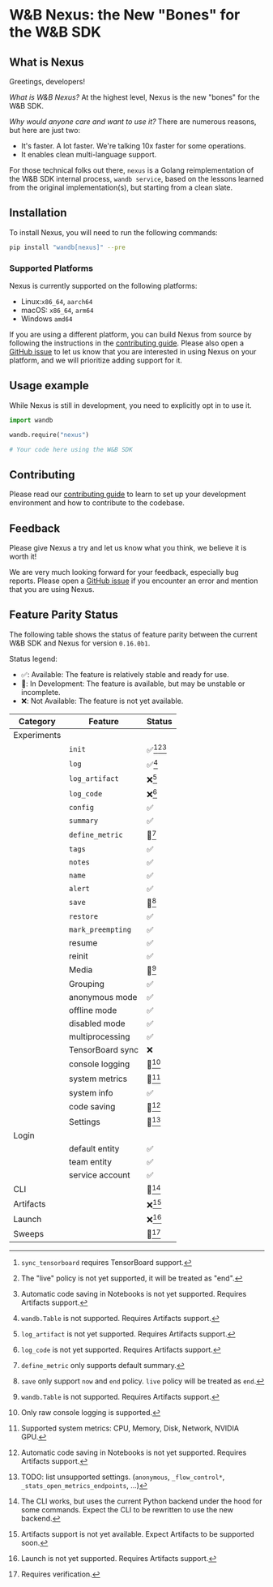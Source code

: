 # W&B Nexus: the New "Bones" for the W&B SDK

## What is Nexus

Greetings, developers!

*What is W&B Nexus?* At the highest level, Nexus is the new "bones" for the W&B SDK.

*Why would anyone care and want to use it?* There are numerous reasons, but here are just two:
- It's faster. A lot faster. We're talking 10x faster for some operations.
- It enables clean multi-language support.

For those technical folks out there, `nexus` is a Golang reimplementation of the W&B SDK
internal process, `wandb service`, based on the lessons learned from the original implementation(s),
but starting from a clean slate.

## Installation

To install Nexus, you will need to run the following commands:

```bash
pip install "wandb[nexus]" --pre
```

### Supported Platforms

Nexus is currently supported on the following platforms:

- Linux:`x86_64`, `aarch64`
- macOS: `x86_64`, `arm64`
- Windows `amd64`

If you are using a different platform, you can build Nexus from source by following the
instructions in the [contributing guide](docs/contributing.md#installing-nexus).
Please also open a [GitHub issue](https://github.com/wandb/wandb/issues/new/choose)
to let us know that you are interested in using Nexus on
your platform, and we will prioritize adding support for it.

## Usage example

While Nexus is still in development, you need to explicitly opt in to use it.

```python
import wandb

wandb.require("nexus")

# Your code here using the W&B SDK
```

## Contributing

Please read our [contributing guide](docs/contributing.md) to learn to set up
your development environment and how to contribute to the codebase.

## Feedback
Please give Nexus a try and let us know what you think, we believe it is worth it!

We are very much looking forward for your feedback, especially bug reports.
Please open a [GitHub issue](https://github.com/wandb/wandb/issues/new/choose)
if you encounter an error and mention that you are using Nexus.

## Feature Parity Status

The following table shows the status of feature parity
between the current W&B SDK and Nexus for version `0.16.0b1`.

Status legend:
- ✅: Available: The feature is relatively stable and ready for use.
- 🚧: In Development: The feature is available, but may be unstable or incomplete.
- ❌: Not Available: The feature is not yet available.

| Category    | Feature           | Status                |
|-------------|-------------------|-----------------------|
| Experiments |                   |                       |
|             | `init`            | ✅[^E.1][^E.10][^E.11] |
|             | `log`             | ✅[^E.2]               |
|             | `log_artifact`    | ❌[^E.3]               |
|             | `log_code`        | ❌[^E.4]               |
|             | `config`          | ✅                     |
|             | `summary`         | ✅                     |
|             | `define_metric`   | 🚧[^E.5]              |
|             | `tags`            | ✅                     |
|             | `notes`           | ✅                     |
|             | `name`            | ✅                     |
|             | `alert`           | ✅                     |
|             | `save`            | 🚧[^E.6]              |
|             | `restore`         | ✅                     |
|             | `mark_preempting` | ✅                     |
|             | resume            | ✅                     |
|             | reinit            | ✅                     |
|             | Media             | 🚧[^E.7]              |
|             | Grouping          | ✅                     |
|             | anonymous mode    | ✅                     |
|             | offline mode      | ✅                     |
|             | disabled mode     | ✅                     |
|             | multiprocessing   | ✅                     |
|             | TensorBoard sync  | ❌                     |
|             | console logging   | 🚧[^E.8]              |
|             | system metrics    | 🚧[^E.9]              |
|             | system info       | ✅                     |
|             | code saving       | 🚧[^E.11]             |
|             | Settings          | 🚧[^E.12]             |
| Login       |                   |                       |
|             | default entity    | ✅                     |
|             | team entity       | ✅                     |
|             | service account   | ✅                     |
| CLI         |                   | 🚧[^CLI.1]            |
| Artifacts   |                   | ❌[^A.1]               |
| Launch      |                   | ❌[^L.1]               |
| Sweeps      |                   | 🚧[^S.1]              |

[^E.1]: `sync_tensorboard` requires TensorBoard support.
[^E.2]: `wandb.Table` is not supported. Requires Artifacts support.
[^E.3]: `log_artifact` is not yet supported. Requires Artifacts support.
[^E.4]: `log_code` is not yet supported. Requires Artifacts support.
[^E.5]: `define_metric` only supports default summary.
[^E.6]: `save` only support `now` and `end` policy. `live` policy will be treated as `end`.
[^E.7]: `wandb.Table` is not supported. Requires Artifacts support.
[^E.8]: Only raw console logging is supported.
[^E.9]: Supported system metrics: CPU, Memory, Disk, Network, NVIDIA GPU.
[^E.10]: The "live" policy is not yet supported, it will be treated as "end".
[^E.11]: Automatic code saving in Notebooks is not yet supported. Requires Artifacts support.
[^E.12]: TODO: list unsupported settings.
    (`anonymous`, `_flow_control*`, `_stats_open_metrics_endpoints`, ...)
[^CLI.1]: The CLI works, but uses the current Python backend under the hood for some
    commands. Expect the CLI to be rewritten to use the new backend.
[^A.1]: Artifacts support is not yet available. Expect Artifacts to be supported soon.
[^L.1]: Launch is not yet supported. Requires Artifacts support.
[^S.1]: Requires verification.
